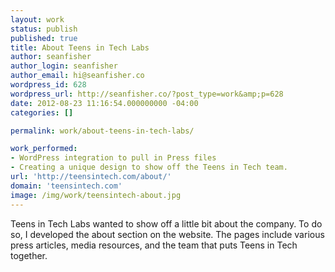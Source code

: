 ```yaml
---
layout: work
status: publish
published: true
title: About Teens in Tech Labs
author: seanfisher
author_login: seanfisher
author_email: hi@seanfisher.co
wordpress_id: 628
wordpress_url: http://seanfisher.co/?post_type=work&amp;p=628
date: 2012-08-23 11:16:54.000000000 -04:00
categories: []

permalink: work/about-teens-in-tech-labs/

work_performed:
- WordPress integration to pull in Press files
- Creating a unique design to show off the Teens in Tech team.
url: 'http://teensintech.com/about/'
domain: 'teensintech.com'
image: /img/work/teensintech-about.jpg
---
```

Teens in Tech Labs wanted to show off a little bit about the company. To do so, I developed the about section on the website. The pages include various press articles, media resources, and the team that puts Teens in Tech together.
